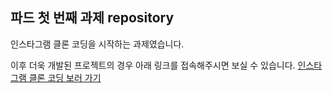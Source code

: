 ## 파드 첫 번째 과제 repository

인스타그램 클론 코딩을 시작하는 과제였습니다.

이후 더욱 개발된 프로젝트의 경우 아래 링크를 접속해주시면 보실 수 있습니다.
[인스타그램 클론 코딩 보러 가기](https://github.com/2nd-PARD-WEB-PART/KimKwangil/tree/main/instaCloneCoding_kimkwangil)
